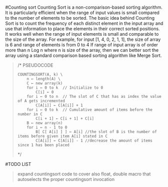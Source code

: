 #Counting sort
Counting Sort is a non-comparison-based sorting algorithm.
It is particularly efficient when the range of input values is small compared to the number of elements to be sorted.
The basic idea behind Counting Sort is to count the frequency of each distinct element in the input array and use that information to place the elements in their correct sorted positions.
It works well when the range of input elements is small and comparable to the size of the array.
For example, for input [1, 4, 0, 2, 1, 1], the size of array is 6 and range of elements is from 0 to 4
If range of input array is of order more than n Log n where n is size of the array,
then we can better sort the array using a standard comparison based sorting algorithm like Merge Sort.

<blockquote>
/*  PSEUDOCODE

    COUNTINGSORT(A, k) \
        n ← length(A) \
        C ← new array(k)
        for i ← 0 to k  // Initialize to 0
            C[i] ← 0
        for i ← 0 to n  // The slot of C that has as index the value of A gets incremented
            C[A[i]] ← C[A[i]] + 1
        for i ← 0 to k  // Cumulative amount of items before the number in C
            C[i + 1] ← C[i + 1] + C[i]
        B ← new array(n)
        for i ← n - 1 to 0
            B[ C[ A[i] ] ] ← A[i] //the slot of B is the number of items before given item A[i] stated in C
            C[A[i]] ← C[A[i]] - 1 //decrease the amount of items since 1 has been placed
*/
</blockquote>

#TODO LIST

> expand countingsort code to cover also float, double
> macro that autoselects the proper countingsort invocation